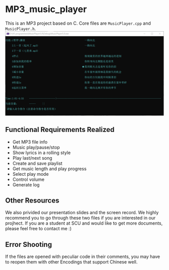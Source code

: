 # MP3_music_player
This is an MP3 project based on C. Core files are `MusicPlayer.cpp` and `MusicPlayer.h`.
![alt main page](assets/imgs/main.png)

## Functional Requirements Realized
- Get MP3 file info
- Music play/pause/stop
- Show lyrics in a rolling style
- Play last/next song
- Create and save playlist
- Get music length and play progress
- Select play mode
- Control volume
- Generate log

## Other Resources
We also privided our presentation slides and the screen record. We highly recommend you to go through these two files if you are interested in our projhect. If you are a student at SCU and would like to get more documents, please feel free to contact me :)

## Error Shooting
If the files are opened with peculiar code in their comments, you may have to reopen them with other Encodings that support Chinese well.